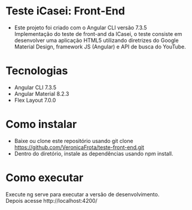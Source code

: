 # Teste iCasei: Front-End
- Este projeto foi criado com o Angular CLI versão 7.3.5<br/>
Implementação do teste de front-and da ICasei, o teste consiste em desenvolver uma aplicação HTML5 utilizando diretrizes do Google Material Design, framework JS (Angular) e API de busca do YouTube.


# Tecnologias
- Angular CLI  7.3.5
- Angular Material 8.2.3
- Flex Layout 7.0.0


# Como instalar
- Baixe ou clone este repositório usando git clone https://github.com/VeronicaFrota/teste-front-end.git
- Dentro do diretório, instale as dependências usando npm install.


# Como executar
Execute ng serve para executar a versão de desenvolvimento.<br/>
Depois acesse http://localhost:4200/
